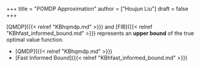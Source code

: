 +++
title = "POMDP Approximation"
author = ["Houjun Liu"]
draft = false
+++

[QMDP]({{< relref "KBhqmdp.md" >}}) and [FIB]({{< relref "KBhfast_informed_bound.md" >}}) represents an **upper bound** of the true optimal value function.

-   [QMDP]({{< relref "KBhqmdp.md" >}})
-   [Fast Informed Bound]({{< relref "KBhfast_informed_bound.md" >}})
